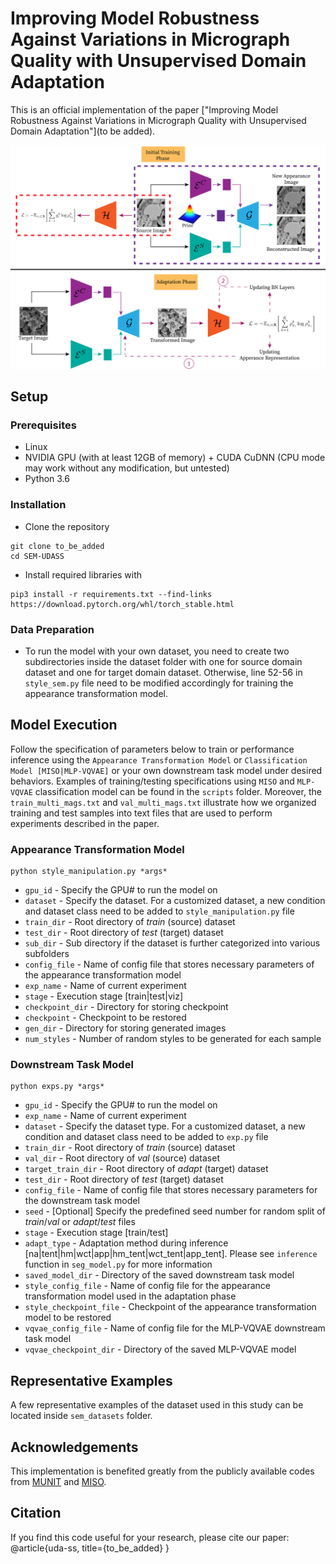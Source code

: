 # Improving Model Robustness Against Variations in Micrograph Quality with Unsupervised Domain Adaptation

This is an official implementation of the paper ["Improving Model Robustness Against Variations in Micrograph Quality with Unsupervised Domain Adaptation"](to be added).
<p align="center">
  <img src="./overview.png">
</p>


## Setup
### Prerequisites
- Linux
- NVIDIA GPU (with at least 12GB of memory) + CUDA CuDNN (CPU mode may work without any modification, but untested)
- Python 3.6

### Installation
- Clone the repository
```
git clone to_be_added
cd SEM-UDASS
```
- Install required libraries with
```
pip3 install -r requirements.txt --find-links https://download.pytorch.org/whl/torch_stable.html
```

### Data Preparation
- To run the model with your own dataset, you need to create two subdirectories inside the dataset folder with one for source domain dataset and one for target domain dataset. Otherwise, line 52-56 in ``style_sem.py`` file need to be modified accordingly for training the appearance transformation model.

## Model Execution
Follow the specification of parameters below to train or performance inference using the `Appearance Transformation Model` or `Classification Model [MISO|MLP-VQVAE]` or your own downstream task model under desired behaviors. Examples of training/testing specifications using `MISO` and `MLP-VQVAE` classification model can be found in the `scripts` folder. Moreover, the `train_multi_mags.txt` and `val_multi_mags.txt` illustrate how we organized training and test samples into text files that are used to perform experiments described in the paper.

### Appearance Transformation Model
```
python style_manipulation.py *args*
```

- `gpu_id` - Specify the GPU# to run the model on
- `dataset` - Specify the dataset. For a customized dataset, a new condition and dataset class need to be added to `style_manipulation.py` file
- `train_dir` - Root directory of *train* (source) dataset
- `test_dir` - Root directory of *test* (target) dataset
- `sub_dir` - Sub directory if the dataset is further categorized into various subfolders
- `config_file` - Name of config file that stores necessary parameters of the appearance transformation model
- `exp_name` - Name of current experiment
- `stage` - Execution stage [train|test|viz]
- `checkpoint_dir` - Directory for storing checkpoint
- `checkpoint` - Checkpoint to be restored
- `gen_dir` - Directory for storing generated images
- `num_styles` - Number of random styles to be generated for each sample

### Downstream Task Model
```
python exps.py *args*
```

- `gpu_id` - Specify the GPU# to run the model on
- `exp_name` - Name of current experiment
- `dataset` - Specify the dataset type. For a customized dataset, a new condition and dataset class need to be added to `exp.py` file
- `train_dir` - Root directory of *train* (source) dataset
- `val_dir` - Root directory of *val* (source) dataset
- `target_train_dir` - Root directory of *adapt* (target) dataset
- `test_dir` - Root directory of *test* (target) dataset
- `config_file` - Name of config file that stores necessary parameters for the downstream task model
- `seed` - [Optional] Specify the predefined seed number for random split of *train*/*val* or *adapt*/*test* files
- `stage` - Execution stage [train/test]
- `adapt_type` - Adaptation method during inference [na|tent|hm|wct|app|hm_tent|wct_tent|app_tent]. Please see `inference` function in `seg_model.py` for more information
- `saved_model_dir` - Directory of the saved downstream task model
- `style_config_file` - Name of config file for the appearance transformation model used in the adaptation phase
- `style_checkpoint_file` - Checkpoint of the appearance transformation model to be restored
- `vqvae_config_file` - Name of config file for the MLP-VQVAE downstream task model
- `vqvae_checkpoint_dir` - Directory of the saved MLP-VQVAE model

## Representative Examples
A few representative examples of the dataset used in this study can be located inside `sem_datasets` folder.

## Acknowledgements
This implementation is benefited greatly from the publicly available codes from [MUNIT](https://github.com/NVlabs/MUNIT) and [MISO](https://github.com/nly8292/MISO.git).

## Citation
If you find this code useful for your research, please cite our paper:
    @article{uda-ss,
    title={to_be_added}
    }
